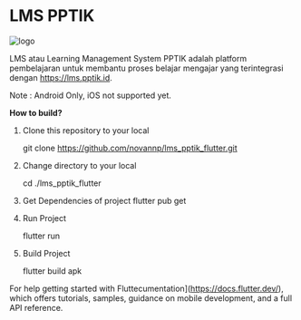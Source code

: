 # LMS PPTIK

![logo](https://github.com/novannp/lms_pptik_flutter/blob/master/android/app/src/main/res/mipmap-xxhdpi/ic_launcher.png)

LMS atau Learning Management System PPTIK adalah platform pembelajaran untuk membantu proses belajar mengajar yang
terintegrasi dengan https://lms.pptik.id.

Note : Android Only, iOS not supported yet.

**How to build?**

1. Clone this repository to your local

   git clone https://github.com/novannp/lms_pptik_flutter.git

2. Change directory to your local

   cd ./lms_pptik_flutter

3. Get Dependencies of project
   flutter pub get

4. Run Project

   flutter run

5. Build Project

   flutter build apk

For help getting started with Fluttecumentation](https://docs.flutter.dev/), which offers tutorials,
samples, guidance on mobile development, and a full API reference.